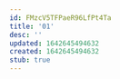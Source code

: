 ```yaml
---
id: FMzcV5TFPaeR96LfPt4Ta
title: '01'
desc: ''
updated: 1642645494632
created: 1642645494632
stub: true
---
```


